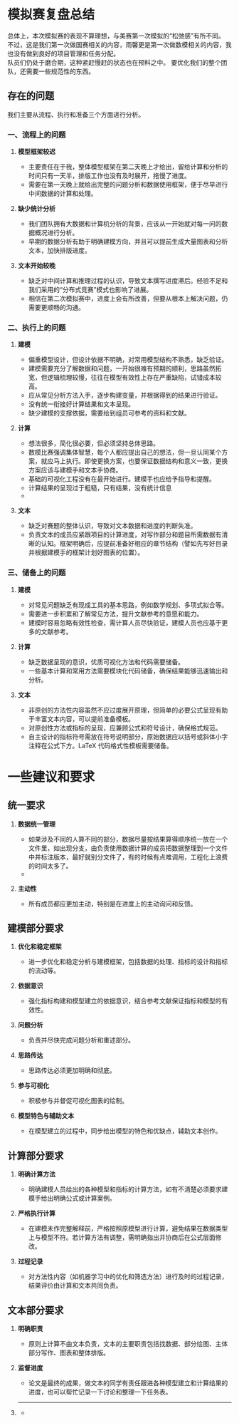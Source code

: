 # 模拟赛复盘总结

总体上，本次模拟赛的表现不算理想，与美赛第一次模拟的“松弛感”有所不同。  
不过，这是我们第一次做国赛相关的内容，雨馨更是第一次做数模相关的内容，我也没有做到良好的项目管理和任务分配。  
队员们仍处于磨合期，这种紧赶慢赶的状态也在预料之中。
要优化我们的整个团队，还需要一些规范性的东西。

## 存在的问题

我们主要从流程、执行和准备三个方面进行分析。

### 一、流程上的问题

1. **模型框架较迟**
    - 主要责任在于我，整体模型框架在第二天晚上才给出，留给计算和分析的时间只有一天半，排版工作也没有及时展开，拖慢了进度。
    - 需要在第一天晚上就给出完整的问题分析和数据使用框架，便于尽早进行中间数据的计算和处理。

2. **缺少统计分析**
    - 我们团队拥有大数据和计算机分析的背景，应该从一开始就对每一问的数据概况进行分析。
    - 早期的数据分析有助于明确建模方向，并且可以提前生成大量图表和分析文本，加快排版进度。

3. **文本开始较晚**
    - 缺乏对中间计算和推理过程的认识，导致文本撰写进度滞后。经验不足和我们采用的“分布式竞赛”模式也影响了进展。
    - 相信在第二次模拟赛中，进度上会有所改善，但要从根本上解决问题，仍需要更顺畅的沟通。

### 二、执行上的问题

1. **建模**
    - 偏重模型设计，但设计依据不明确，对常用模型结构不熟悉，缺乏验证。
    - 建模需要充分了解数据和问题，一开始很难有预期的顺利，思路虽然拓宽，但逻辑梳理较慢，往往在模型有效性上存在严重缺陷，试错成本较高。
    - 应从常见分析方法入手，逐步构建变量，并根据得到的结果进行验证。
    - 没有统一衔接好计算结果和文本呈现。
    - 缺少建模的支撑依据，需要给到组员可参考的资料和文献。

2. **计算**
    - 想法很多，简化很必要，但必须坚持总体思路。
    - 数模比赛强调集体智慧，每个人都应提出自己的想法，但一旦认同某个方案，就应马上执行。即使更换方案，也要保证数据结构和意义一致，更换方案应该与建模手和文本手协商。
    - 基础的可视化工程没有在最开始进行。建模手也应给予指导和提醒。
    - 计算结果的呈现过于粗糙，只有结果，没有统计信息
    - 

3. **文本**
    - 缺乏对赛题的整体认识，导致对文本数据和进度的判断失准。
    - 负责文本的成员应紧跟项目的计算进度，对写作部分和题目所需数据有清晰的认知。框架明确后，应提前准备好相应的章节结构（譬如先写好目录并根据建模手的框架计划好图表的位置）。

### 三、储备上的问题

1. **建模**
    - 对常见问题缺乏有现成工具的基本思路，例如数学规划、多项式拟合等。
    - 需要进一步积累和了解常见方法，提升文献参考的意愿和能力。
    - 建模时容易忽略有效性检查，需计算人员尽快验证，建模人员也应基于更多的文献参考。

2. **计算**
    - 缺乏数据呈现的意识，优质可视化方法和代码需要储备。
    - 一些基本计算和常用方法需要模块化代码储备，确保结果能够迅速输出和分析。

3. **文本**
    - 非原创的方法性内容虽然不应过度展开原理，但简单的必要公式呈现有助于丰富文本内容，可以提前准备模板。
    - 对原创性方法或指标的呈现，应兼顾公式和符号设计，确保格式规范。
    - 自主设计的指标符号需放在符号说明部分，原始数据应以括号或斜体小字注释在公式下方。LaTeX 代码格式性模板需要储备。


# 一些建议和要求
## 统一要求
1. **数据统一管理**
    - 如果涉及不同的人算不同的部分，数据尽量按结果算得顺序统一放在一个文件里，如出现分支，由负责使用数据计算的成员把数据整理到一个文件中并标注版本，最好就别分文件了，有的时候有点难调用，工程化上浪费的时间太多了。
    - 
  
2. **主动性**
    - 所有成员都应更加主动，特别是在进度上的主动询问和反馈。

## 建模部分要求

1. **优化和稳定框架**
    - 进一步优化和稳定分析与建模框架，包括数据的处理、指标的设计和指标的流动等。
  
2. **依据意识**
    - 强化指标构建和模型建立的依据意识，结合参考文献保证指标和模型的有效性。
  
3. **问题分析**
    - 负责并尽快完成问题分析和重述部分。
  
4. **思路传达**
    - 思路传达必须更加明确和彻底。
  
5. **参与可视化**
    - 积极参与并督促可视化图表的绘制。
  
6. **模型特色与辅助文本**
    - 在模型建立的过程中，同步给出模型的特色和优缺点，辅助文本创作。

## 计算部分要求

1. **明确计算方法**
    - 明确建模人员给出的各种模型和指标的计算方法，如有不清楚必须要求建模手给出明确公式或计算案例。
  
2. **严格执行计算**
    - 在建模未作完整解释前，严格按照原模型进行计算，避免结果在数据类型上与模型不符。若计算方法有调整，需明确指出并协商后在公式层面修改。
  
3. **过程记录**
    - 对方法性内容（如机器学习中的优化和筛选方法）进行及时的过程记录，结果评价由计算和文本共同负责。

## 文本部分要求

1. **明确职责**
    - 原则上计算不由文本负责，文本的主要职责包括找数据、部分绘图、主体部分写作、图表和整体排版。

2. **监督进度**
    - 论文是最终的成果，做文本的同学有责任跟进各种模型建立和计算结果的进度，也可以帮忙记录一下讨论和整理一下任务表。
  
3. ****
    - 
